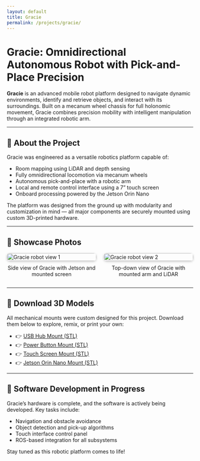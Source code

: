 ```yaml
---
layout: default
title: Gracie
permalink: /projects/gracie/
---
```


# Gracie: Omnidirectional Autonomous Robot with Pick-and-Place Precision

**Gracie** is an advanced mobile robot platform designed to navigate dynamic environments, identify and retrieve objects, and interact with its surroundings. Built on a mecanum wheel chassis for full holonomic movement, Gracie combines precision mobility with intelligent manipulation through an integrated robotic arm.

---

## 🔧 About the Project

Gracie was engineered as a versatile robotics platform capable of:

- Room mapping using LiDAR and depth sensing
- Fully omnidirectional locomotion via mecanum wheels
- Autonomous pick-and-place with a robotic arm
- Local and remote control interface using a 7” touch screen
- Onboard processing powered by the Jetson Orin Nano

The platform was designed from the ground up with modularity and customization in mind — all major components are securely mounted using custom 3D-printed hardware.

---

## 🌟 Showcase Photos

<div style="display: flex; flex-wrap: wrap; gap: 20px; justify-content: center; align-items: flex-start;">

  <!-- Photo 1 -->
  <div style="flex: 1 1 48%; max-width: 600px;">
    <img src="./Gracie 1.png" alt="Gracie robot view 1" style="width: 100%; border-radius: 8px; box-shadow: 0 2px 6px rgba(0,0,0,0.2);" />
    <p style="text-align: center; margin-top: 10px;">Side view of Gracie with Jetson and mounted screen</p>
  </div>

  <!-- Photo 2 -->
  <div style="flex: 1 1 48%; max-width: 600px;">
    <img src="./Gracie 2.png" alt="Gracie robot view 2" style="width: 100%; border-radius: 8px; box-shadow: 0 2px 6px rgba(0,0,0,0.2);" />
    <p style="text-align: center; margin-top: 10px;">Top-down view of Gracie with mounted arm and LiDAR</p>
  </div>

</div>

---

## 🧾 Download 3D Models

All mechanical mounts were custom designed for this project. Download them below to explore, remix, or print your own:

- 👉 [USB Hub Mount (STL)](./USB%20Hub%20Mount%20v1.stl)
- 👉 [Power Button Mount (STL)](./Power%20Button%20Mount%20v1.stl)
- 👉 [Touch Screen Mount (STL)](./Touch%20Screen%20Mount%20v1.stl)
- 👉 [Jetson Orin Nano Mount (STL)](./Jetson%20Orin%20Nano%20Mount%20v1.stl)

---

## 🚧 Software Development in Progress

Gracie’s hardware is complete, and the software is actively being developed. Key tasks include:

- Navigation and obstacle avoidance
- Object detection and pick-up algorithms
- Touch interface control panel
- ROS-based integration for all subsystems

Stay tuned as this robotic platform comes to life!
